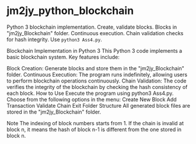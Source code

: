 # jm2jy_python_blockchain
Python 3 blockchain implementation. Create, validate blocks. Blocks in "jm2jy_Blockchain" folder. Continuous execution. Chain validation checks for hash integrity. Use `python3 Ass4.py`.


Blockchain Implementation in Python 3
This Python 3 code implements a basic blockchain system. Key features include:

Block Creation: Generate blocks and store them in the "jm2jy_Blockchain" folder.
Continuous Execution: The program runs indefinitely, allowing users to perform blockchain operations continuously.
Chain Validation: The code verifies the integrity of the blockchain by checking the hash consistency of each block.
How to Use
Execute the program using python3 Ass4.py.
Choose from the following options in the menu:
Create New Block
Add Transaction
Validate Chain
Exit
Folder Structure
All generated block files are stored in the "jm2jy_Blockchain" folder.

Note
The indexing of block numbers starts from 1.
If the chain is invalid at block n, it means the hash of block n-1 is different from the one stored in block n.
